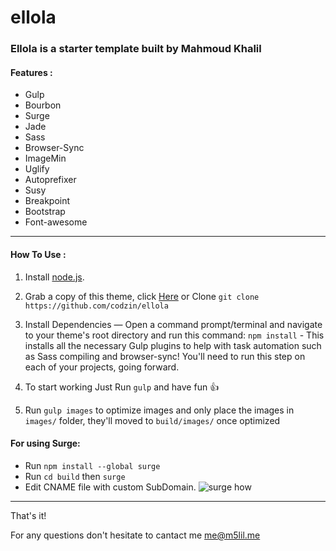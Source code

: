 # ellola

### Ellola is a starter template built by Mahmoud Khalil


#### Features :

* Gulp
* Bourbon
* Surge
* Jade
* Sass
* Browser-Sync
* ImageMin
* Uglify
* Autoprefixer
* Susy
* Breakpoint
* Bootstrap
* Font-awesome
---
#### How To Use :

 1. Install [node.js](http://www.nodejs.org/).
 2. Grab a copy of this theme, click [Here](https://github.com/codzin/ellola/archive/master.zip) or Clone ` git clone https://github.com/codzin/ellola `

 3. Install Dependencies — Open a command prompt/terminal and navigate to your theme's root directory and run this command: `npm install` - This installs all the necessary Gulp plugins to help with task automation such as Sass compiling and browser-sync! You'll need to run this step on each of your projects, going forward.
 4. To start working Just Run ` gulp ` and  have fun :+1:
 5. Run `gulp images` to optimize images and only place the images in `images/` folder, they'll moved to `build/images/` once optimized

#### For using Surge:

* Run ` npm install --global surge `
* Run  `cd build` then `surge`
* Edit CNAME file with custom SubDomain.
![surge how](https://surge.sh/images/help/getting-started-with-surge.gif)


---

That's it!


For any questions don't hesitate to cantact me me@m5lil.me
